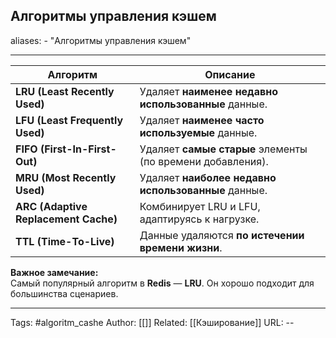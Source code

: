 ## Алгоритмы управления кэшем

aliases: 
	- "Алгоритмы управления кэшем"

---

| Алгоритм                             | Описание                                                   |
| ------------------------------------ | ---------------------------------------------------------- |
| **LRU (Least Recently Used)**        | Удаляет **наименее недавно использованные** данные.        |
| **LFU (Least Frequently Used)**      | Удаляет **наименее часто используемые** данные.            |
| **FIFO (First-In-First-Out)**        | Удаляет **самые старые** элементы (по времени добавления). |
| **MRU (Most Recently Used)**         | Удаляет **наиболее недавно использованные** данные.        |
| **ARC (Adaptive Replacement Cache)** | Комбинирует LRU и LFU, адаптируясь к нагрузке.             |
| **TTL (Time-To-Live)**               | Данные удаляются **по истечении времени жизни**.           |
**Важное замечание:**  
Самый популярный алгоритм в **Redis** — **LRU**. Он хорошо подходит для большинства сценариев.



---

Tags:  #algoritm_cashe
Author: [[]]
Related: [[Кэширование]]
URL: -- 
